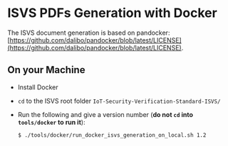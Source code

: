 # ISVS PDFs Generation with Docker

The ISVS document generation is based on pandocker: [https://github.com/dalibo/pandocker/blob/latest/LICENSE](https://github.com/dalibo/pandocker/blob/latest/LICENSE).

## On your Machine

- Install Docker
- `cd` to the ISVS root folder `IoT-Security-Verification-Standard-ISVS/`
- Run the following and give a version number (**do not `cd` into `tools/docker` to run it**):

    ```sh
    $ ./tools/docker/run_docker_isvs_generation_on_local.sh 1.2
    ```
